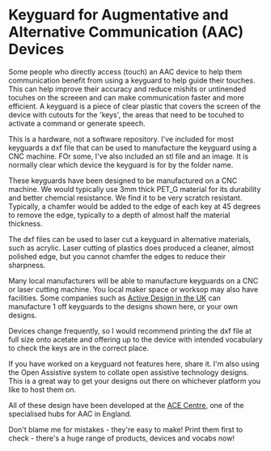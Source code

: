# Keyguard for Augmentative and Alternative Communication (AAC) Devices
Some people who directly access (touch) an AAC device to help them communication benefit from using a keyguard to help guide their touches. This can help improve their accuracy and reduce mishits or untinended tocuhes on the screeen and can make communication faster and more efficient. A keyguard is a piece of clear plastic that covers the screen of the device with cutouts for the 'keys', the areas that need to be tocuhed to activate a command or generate speech.

This is a hardware, not a software repository. I've included for most keyguards a dxf file that can be used to manufacture the keyguard using a CNC machine. FOr some, I've also included an stl file and an image. It is normally clear which device the keyguard is for by the folder name.

These keyguards have been designed to be manufactured on a CNC machine. We would typically use 3mm thick PET_G material for its durability and better chemcial resistance. We find it to be very scratch resistant. Typically, a chamfer would be added to the edge of each key at 45 degrees to remove the edge, typically to a depth of almost half the material thickness.

The dxf files can be used to laser cut a keyguard in alternative materials, such as acrylic. Laser cutting of plastics does produced a cleaner, almost polished edge, but you cannot chamfer the edges to reduce their sharpness.

Many local manufacturers will be able to manufacture keyguards on a CNC or laser cutting machine. You local maker space or worksop may also have facilities. Some companies such as [Active Design in the UK](http://www.activedesign.co.uk) can manufacture 1 off keyguards to the designs shown here, or your own designs.

Devices change frequently, so I would recommend printing the dxf file at full size onto acetate and offering up to the device with intended vocabulary to check the keys are in the correct place. 

If you have worked on a keyguard not features here, share it. I'm also using the Open Assistive system to collate open assistive technology designs. This is a great way to get your designs out there on whichever platform you like to host them on.

All of these design have been developed at the [ACE Centre](http://www.acecentre.org.uk), one of the specialised hubs for AAC in England.

Don't blame me for mistakes - they're easy to make! Print them first to check - there's a huge range of products, devices and vocabs now!
